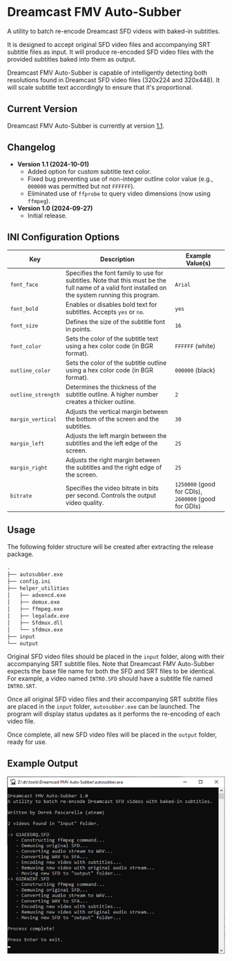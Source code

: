 # Dreamcast FMV Auto-Subber
A utility to batch re-encode Dreamcast SFD videos with baked-in subtitles.

It is designed to accept original SFD video files and accompanying SRT subtitle files as input. It will produce re-encoded SFD video files with the provided subtitles baked into them as output.

Dreamcast FMV Auto-Subber is capable of intelligently detecting both resolutions found in Dreamcast SFD video files (320x224 and 320x448). It will scale subtitle text accordingly to ensure that it's proportional.

## Current Version
Dreamcast FMV Auto-Subber is currently at version [1.1](https://github.com/DerekPascarella/Dreamcast-FMV-Auto-Subber/releases/download/1.1/Dreamcast.FMV.Auto-Subber.v1.1.zip).

## Changelog
- **Version 1.1 (2024-10-01)**
    - Added option for custom subtitle text color.
    - Fixed bug preventing use of non-integer outline color value (e.g., `000000` was permitted but not `FFFFFF`).
    - Eliminated use of `ffprobe` to query video dimensions (now using `ffmpeg`).
- **Version 1.0 (2024-09-27)**
    - Initial release.

## INI Configuration Options
| Key              | Description                                                                             | Example Value(s)        |
|------------------|-----------------------------------------------------------------------------------------|----------------------|
| `font_face`      | Specifies the font family to use for subtitles. Note that this must be the full name of a valid font installed on the system running this program.                                          | `Arial`              |
| `font_bold`      | Enables or disables bold text for subtitles. Accepts `yes` or `no`.                      | `yes`                |
| `font_size`      | Defines the size of the subtitle font in points.                                         | `16`                 |
| `font_color`  | Sets the color of the subtitle text using a hex color code (in BGR format).           | `FFFFFF` (white)     |
| `outline_color`  | Sets the color of the subtitle outline using a hex color code (in BGR format).           | `000000` (black)     |
| `outline_strength`| Determines the thickness of the subtitle outline. A higher number creates a thicker outline. | `2`                  |
| `margin_vertical`| Adjusts the vertical margin between the bottom of the screen and the subtitles.          | `30`                 |
| `margin_left`    | Adjusts the left margin between the subtitles and the left edge of the screen.           | `25`                 |
| `margin_right`   | Adjusts the right margin between the subtitles and the right edge of the screen.         | `25`                 |
| `bitrate`        | Specifies the video bitrate in bits per second. Controls the output video quality.       | `1250000` (good for CDIs), `2600000` (good for GDIs)            |

## Usage
The following folder structure will be created after extracting the release package.
```
.
├── autosubber.exe
├── config.ini
├── helper_utilities
│   ├── adxencd.exe
│   ├── demux.exe
│   ├── ffmpeg.exe
│   ├── legaladx.exe
│   ├── Sfdmux.dll
│   └── sfdmux.exe
├── input
└── output
```
Original SFD video files should be placed in the `input` folder, along with their accompanying SRT subtitle files. Note that Dreamcast FMV Auto-Subber expects the base file name for both the SFD and SRT files to be identical. For example, a video named `INTRO.SFD` should have a subtitle file named `INTRO.SRT`.

Once all original SFD video files and their accompanying SRT subtitle files are placed in the `input` folder, `autosubber.exe` can be launched. The program will display status updates as it performs the re-encoding of each video file.

Once complete, all new SFD video files will be placed in the `output` folder, ready for use.

## Example Output
![Example Output](https://raw.githubusercontent.com/DerekPascarella/Dreamcast-FMV-Auto-Subber/refs/heads/main/example_output.png)
